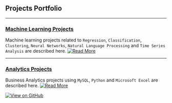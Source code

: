 ## Projects Portfolio
---
### [Machine Learning Projects](ml.html)

Machine learning projects related to `Regression`, `Classification`, `Clustering`, `Neural Networks`, `Natural Language Processing` and `Time Series Analysis` are described here.           [![Read More](https://img.shields.io/badge/Read%20More-8A2BE2)](ml.html)

---
### [Analytics Projects](https://github.com/bhu74/Machine-Learning.git)
Business Analytics projects using `MySQL`, `Python` and `Microsoft Excel` are described here.
[![Read More](https://img.shields.io/badge/Read%20More-8A2BE2)](https://github.com/bhu74/Machine-Learning.git)

[![View on GitHub](https://img.shields.io/badge/GitHub-View_on_GitHub-blue?logo=GitHub)](https://github.com/bhu74/Machine-Learning.git)
